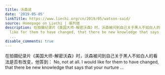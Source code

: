 ```yaml
---
title: 沃森说
date: '2019-05-05'
linkTitle: https://www.liechi.org/cn/2019/05/watson-said/
source: Homepage on Liechi | 張列弛
description: 在拍摄纪录片《美国大师-解密沃森》时，沃森被问到自己关于黑人不如白人的看法是否有改变，他答到： No, not at all. I would
  like for them to have changed, that there be new knowledge that says that your nurture
  ...
disable_comments: true
---
```

在拍摄纪录片《美国大师-解密沃森》时，沃森被问到自己关于黑人不如白人的看法是否有改变，他答到： No, not at all. I would like for them to have changed, that there be new knowledge that says that your nurture ...